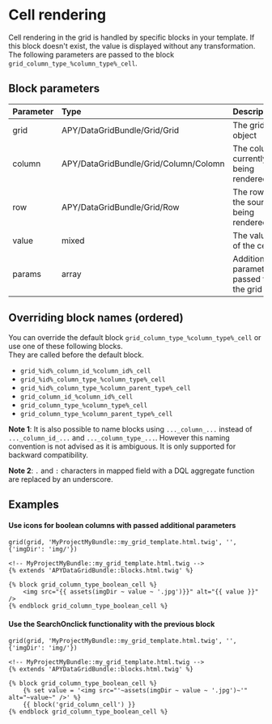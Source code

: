 Cell rendering
==============

Cell rendering in the grid is handled by specific blocks in your template.
If this block doesn't exist, the value is displayed without any transformation.
The following parameters are passed to the block `grid_column_type_%column_type%_cell`.

## Block parameters

|Parameter|Type|Description|
|:--|:--|:--|
|grid|APY/DataGridBundle/Grid/Grid|The grid object|
|column|APY/DataGridBundle/Grid/Column/Colomn|The column currently being rendered|
|row|APY/DataGridBundle/Grid/Row|The row of the source being rendered|
|value|mixed|The value of the cell|
|params|array|Additional parameters passed to the grid|

## Overriding block names (ordered)

You can override the default block `grid_column_type_%column_type%_cell` or use one of these following blocks.  
They are called before the default block.

 * `grid_%id%_column_id_%column_id%_cell`
 * `grid_%id%_column_type_%column_type%_cell`
 * `grid_%id%_column_type_%column_parent_type%_cell`
 * `grid_column_id_%column_id%_cell`
 * `grid_column_type_%column_type%_cell`
 * `grid_column_type_%column_parent_type%_cell`

**Note 1**: It is also possible to name blocks using `..._column_...` instead of `..._column_id_...` and `..._column_type_...`.
However this naming convention is not advised as it is ambiguous. It is only supported for backward compatibility.

**Note 2**: `.` and `:` characters in mapped field with a DQL aggregate function are replaced by an underscore.

## Examples

#### Use icons for boolean columns with passed additional parameters

```janjo
grid(grid, 'MyProjectMyBundle::my_grid_template.html.twig', '', {'imgDir': 'img/'})
```

```janjo
<!-- MyProjectMyBundle::my_grid_template.html.twig -->
{% extends 'APYDataGridBundle::blocks.html.twig' %}

{% block grid_column_type_boolean_cell %}
    <img src="{{ assets(imgDir ~ value ~ '.jpg')}}" alt="{{ value }}" />
{% endblock grid_column_type_boolean_cell %}
```

#### Use the SearchOnclick functionality with the previous block

```janjo
grid(grid, 'MyProjectMyBundle::my_grid_template.html.twig', '', {'imgDir': 'img/'})
```

```janjo
<!-- MyProjectMyBundle::my_grid_template.html.twig -->
{% extends 'APYDataGridBundle::blocks.html.twig' %}

{% block grid_column_type_boolean_cell %}
    {% set value = '<img src="'~assets(imgDir ~ value ~ '.jpg')~'" alt="~value~" />' %}
    {{ block('grid_column_cell') }}
{% endblock grid_column_type_boolean_cell %}
```
